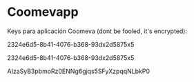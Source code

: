 # Coomevapp

Keys para aplicación Coomeva (dont be fooled, it's encrypted):

2324e6d5-8b41-4076-b368-93dx2d5875x5

2324e6d5-8b41-4076-b368-93dx2d5875x5

AIzaSyB3pbmoRz0ENNg6gjqs5SFyXzpqqNLbkP0




